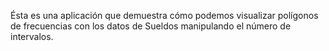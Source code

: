 Ésta es una aplicación que demuestra cómo podemos visualizar polígonos de frecuencias con los datos de Sueldos manipulando el número de intervalos.


